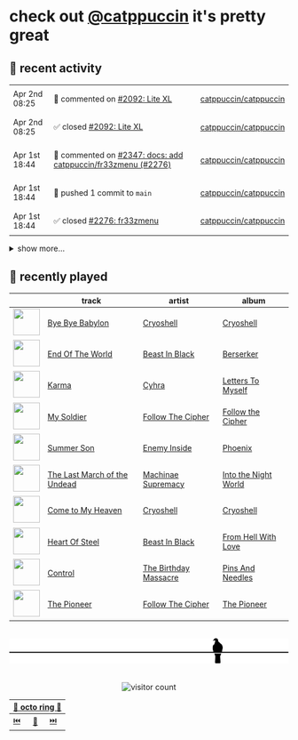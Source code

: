 # check out [@catppuccin](https://github.com/catppuccin) it's pretty great

## 📅 recent activity

<!-- SCRIPT:REPLACE:GITHUB -->
<table>
<tbody>
<tr>
<td><span title='2024-04-02T08:25:48+00:00'>Apr 2nd 08:25</span></td>
<td>

💬 commented on [#2092: Lite XL](https://github.com/catppuccin/catppuccin/issues/2092)

</td>
<td>

[catppuccin/catppuccin](https://github.com/catppuccin/catppuccin)

</td>
</tr>
<tr>
<td><span title='2024-04-02T08:25:47+00:00'>Apr 2nd 08:25</span></td>
<td>

✅ closed [#2092: Lite XL](https://github.com/catppuccin/catppuccin/issues/2092)

</td>
<td>

[catppuccin/catppuccin](https://github.com/catppuccin/catppuccin)

</td>
</tr>
<tr>
<td><span title='2024-04-01T18:44:58+00:00'>Apr 1st 18:44</span></td>
<td>

💬 commented on [#2347: docs: add catppuccin/fr33zmenu (#2276)](https://github.com/catppuccin/catppuccin/pull/2347)

</td>
<td>

[catppuccin/catppuccin](https://github.com/catppuccin/catppuccin)

</td>
</tr>
<tr>
<td><span title='2024-04-01T18:44:55+00:00'>Apr 1st 18:44</span></td>
<td>

🚢 pushed 1 commit to `main`

</td>
<td>

[catppuccin/catppuccin](https://github.com/catppuccin/catppuccin)

</td>
</tr>
<tr>
<td><span title='2024-04-01T18:44:55+00:00'>Apr 1st 18:44</span></td>
<td>

✅ closed [#2276: fr33zmenu](https://github.com/catppuccin/catppuccin/issues/2276)

</td>
<td>

[catppuccin/catppuccin](https://github.com/catppuccin/catppuccin)

</td>
</tr>
</tbody>
</table>

<details>
<summary>show more...</summary>
<table>
<tbody>
<tr>
<td><span title='2024-04-01T18:44:54+00:00'>Apr 1st 18:44</span></td>
<td>

🎉 closed [#2347: docs: add catppuccin/fr33zmenu (#2276)](https://github.com/catppuccin/catppuccin/pull/2347)

</td>
<td>

[catppuccin/catppuccin](https://github.com/catppuccin/catppuccin)

</td>
</tr>
<tr>
<td><span title='2024-04-01T17:12:50+00:00'>Apr 1st 17:12</span></td>
<td>

✅ closed [#12: catwalk cannot be installed via home-brew](https://github.com/catppuccin/homebrew-tap/issues/12)

</td>
<td>

[catppuccin/homebrew-tap](https://github.com/catppuccin/homebrew-tap)

</td>
</tr>
<tr>
<td><span title='2024-04-01T17:12:51+00:00'>Apr 1st 17:12</span></td>
<td>

💬 commented on [#12: catwalk cannot be installed via home-brew](https://github.com/catppuccin/homebrew-tap/issues/12)

</td>
<td>

[catppuccin/homebrew-tap](https://github.com/catppuccin/homebrew-tap)

</td>
</tr>
<tr>
<td><span title='2024-04-01T16:08:19+00:00'>Apr 1st 16:08</span></td>
<td>

💬 commented on [#164: add hex formatting options to frontmatter](https://github.com/catppuccin/toolbox/issues/164)

</td>
<td>

[catppuccin/toolbox](https://github.com/catppuccin/toolbox)

</td>
</tr>
<tr>
<td><span title='2024-04-01T15:13:23+00:00'>Apr 1st 15:13</span></td>
<td>

📢 opened [#14: update to work with latest upload-artifact action](https://github.com/catppuccin/homebrew-tap/issues/14)

</td>
<td>

[catppuccin/homebrew-tap](https://github.com/catppuccin/homebrew-tap)

</td>
</tr>
<tr>
<td><span title='2024-04-01T14:58:09+00:00'>Apr 1st 14:58</span></td>
<td>

🚢 pushed 1 commit to `bump-whiskers-2.0.1`

</td>
<td>

[catppuccin/homebrew-tap](https://github.com/catppuccin/homebrew-tap)

</td>
</tr>
<tr>
<td><span title='2024-04-01T13:46:56+00:00'>Apr 1st 13:46</span></td>
<td>

🚢 pushed 1 commit to `bump-whiskers-2.0.1`

</td>
<td>

[catppuccin/homebrew-tap](https://github.com/catppuccin/homebrew-tap)

</td>
</tr>
<tr>
<td><span title='2024-04-01T13:40:24+00:00'>Apr 1st 13:40</span></td>
<td>

🚀 opened [#13: whiskers 2.0.1](https://github.com/catppuccin/homebrew-tap/pull/13)

</td>
<td>

[catppuccin/homebrew-tap](https://github.com/catppuccin/homebrew-tap)

</td>
</tr>
<tr>
<td><span title='2024-04-01T13:08:02+00:00'>Apr 1st 13:08</span></td>
<td>

🚢 pushed 1 commit to `main`

</td>
<td>

[catppuccin/toolbox](https://github.com/catppuccin/toolbox)

</td>
</tr>
<tr>
<td><span title='2024-04-01T13:08:01+00:00'>Apr 1st 13:08</span></td>
<td>

🎉 closed [#167: docs(whiskers): add naming convention section](https://github.com/catppuccin/toolbox/pull/167)

</td>
<td>

[catppuccin/toolbox](https://github.com/catppuccin/toolbox)

</td>
</tr>
<tr>
<td><span title='2024-04-01T12:56:20+00:00'>Apr 1st 12:56</span></td>
<td>

🚀 opened [#167: docs(whiskers): add naming convention section](https://github.com/catppuccin/toolbox/pull/167)

</td>
<td>

[catppuccin/toolbox](https://github.com/catppuccin/toolbox)

</td>
</tr>
<tr>
<td><span title='2024-04-01T11:36:32+00:00'>Apr 1st 11:36</span></td>
<td>

💬 commented on [#164: add hex formatting options to frontmatter](https://github.com/catppuccin/toolbox/issues/164)

</td>
<td>

[catppuccin/toolbox](https://github.com/catppuccin/toolbox)

</td>
</tr>
<tr>
<td><span title='2024-04-01T11:10:12+00:00'>Apr 1st 11:10</span></td>
<td>

📢 opened [#165: improve cargo-binstall compatibility](https://github.com/catppuccin/toolbox/issues/165)

</td>
<td>

[catppuccin/toolbox](https://github.com/catppuccin/toolbox)

</td>
</tr>
<tr>
<td><span title='2024-04-01T11:00:52+00:00'>Apr 1st 11:00</span></td>
<td>

📢 opened [#164: add hex formatting options to frontmatter](https://github.com/catppuccin/toolbox/issues/164)

</td>
<td>

[catppuccin/toolbox](https://github.com/catppuccin/toolbox)

</td>
</tr>
<tr>
<td><span title='2024-04-01T10:51:09+00:00'>Apr 1st 10:51</span></td>
<td>

📢 opened [#163: run rust tests on all supported platforms instead of just linux](https://github.com/catppuccin/toolbox/issues/163)

</td>
<td>

[catppuccin/toolbox](https://github.com/catppuccin/toolbox)

</td>
</tr>
</tbody>
</table>
</details>
<!-- SCRIPT:REPLACE:GITHUB -->

## 🎵 recently played

<!-- SCRIPT:REPLACE:SPOTIFY -->
| | track | artist | album |
| - | - | - | - |
| <img src="https://i.scdn.co/image/ab67616d00004851964df1d62e0bf30a576597f3" width="48" height="48"> | [Bye Bye Babylon](https://open.spotify.com/track/20iFwcnU2ciOKbDF1LUGdv) | [Cryoshell](https://open.spotify.com/artist/65jgj6SqhyQN9TEh5g0Unu) | [Cryoshell](https://open.spotify.com/track/20iFwcnU2ciOKbDF1LUGdv) |
| <img src="https://i.scdn.co/image/ab67616d00004851eae389f411e0a8d740d03561" width="48" height="48"> | [End Of The World](https://open.spotify.com/track/6LtjVoJQ1uTk69wxWuCYHy) | [Beast In Black](https://open.spotify.com/artist/0rEuaTPLMhlViNCJrg3NEH) | [Berserker](https://open.spotify.com/track/6LtjVoJQ1uTk69wxWuCYHy) |
| <img src="https://i.scdn.co/image/ab67616d00004851e684361883b699ad7d7fc805" width="48" height="48"> | [Karma](https://open.spotify.com/track/5XtlGOuEI9uINetJeAorx8) | [Cyhra](https://open.spotify.com/artist/6tkhw6PSVw7b2M7h5fLBLE) | [Letters To Myself](https://open.spotify.com/track/5XtlGOuEI9uINetJeAorx8) |
| <img src="https://i.scdn.co/image/ab67616d000048519fe0dc945b67c6e96a949755" width="48" height="48"> | [My Soldier](https://open.spotify.com/track/5VyYA8OKIFIrRImjRoArLO) | [Follow The Cipher](https://open.spotify.com/artist/0r6IrOHMBaKiiZPV1zeIu2) | [Follow the Cipher](https://open.spotify.com/track/5VyYA8OKIFIrRImjRoArLO) |
| <img src="https://i.scdn.co/image/ab67616d00004851f1cb5ebc7735d60fa10b593b" width="48" height="48"> | [Summer Son](https://open.spotify.com/track/3tQfcn1Z3Q079ChW4D2hH4) | [Enemy Inside](https://open.spotify.com/artist/4DX0ctdZRMWec9KCiigIXy) | [Phoenix](https://open.spotify.com/track/3tQfcn1Z3Q079ChW4D2hH4) |
| <img src="https://i.scdn.co/image/ab67616d00004851c880c3fce14935c405c7503e" width="48" height="48"> | [The Last March of the Undead](https://open.spotify.com/track/2MDtkZJVRWiVXwK4t2ASyJ) | [Machinae Supremacy](https://open.spotify.com/artist/6cmp7ut7okJAgJOSaMAVf3) | [Into the Night World](https://open.spotify.com/track/2MDtkZJVRWiVXwK4t2ASyJ) |
| <img src="https://i.scdn.co/image/ab67616d00004851964df1d62e0bf30a576597f3" width="48" height="48"> | [Come to My Heaven](https://open.spotify.com/track/0ocj3UXRmoFDcHuQxwLptv) | [Cryoshell](https://open.spotify.com/artist/65jgj6SqhyQN9TEh5g0Unu) | [Cryoshell](https://open.spotify.com/track/0ocj3UXRmoFDcHuQxwLptv) |
| <img src="https://i.scdn.co/image/ab67616d00004851086fd08b0a9e09401a634902" width="48" height="48"> | [Heart Of Steel](https://open.spotify.com/track/5uVhwu6ZexzKtxFWipUGcf) | [Beast In Black](https://open.spotify.com/artist/0rEuaTPLMhlViNCJrg3NEH) | [From Hell With Love](https://open.spotify.com/track/5uVhwu6ZexzKtxFWipUGcf) |
| <img src="https://i.scdn.co/image/ab67616d000048518c88a251fa147359fcce93a1" width="48" height="48"> | [Control](https://open.spotify.com/track/6wRnCFOePoaifD2SmZ7K7B) | [The Birthday Massacre](https://open.spotify.com/artist/16AVsBqzmIZTNHd0eX8VbK) | [Pins And Needles](https://open.spotify.com/track/6wRnCFOePoaifD2SmZ7K7B) |
| <img src="https://i.scdn.co/image/ab67616d00004851fe3235cb6153f5c979d5399d" width="48" height="48"> | [The Pioneer](https://open.spotify.com/track/5wHPm6ts3XV70Kn2jKtLhc) | [Follow The Cipher](https://open.spotify.com/artist/0r6IrOHMBaKiiZPV1zeIu2) | [The Pioneer](https://open.spotify.com/track/5wHPm6ts3XV70Kn2jKtLhc) |

<!-- SCRIPT:REPLACE:SPOTIFY -->

<br>

<div align="center">

<picture>
    <source media="(prefers-color-scheme: light)" srcset="assets/pigeon-light.svg">
    <source media="(prefers-color-scheme: dark)" srcset="assets/pigeon-dark.svg">
    <img alt="pigeon sitting on a wire" src="assets/pigeon-light.svg">
</picture>

<br>
<br>

![visitor count](https://profile-counter.glitch.me/backwardspy/count.svg)

<table>
    <thead>
        <th colspan="3"><a href="https://octo-ring.com">🐙 octo ring 🐙</a></th>
    </thead>
    <tbody>
        <td><a href="https://octo-ring.com/p/backwardspy/prev">⏮️</a></td>
        <td><a href="https://octo-ring.com/p/backwardspy/random">🔀</a></td>
        <td><a href="https://octo-ring.com/p/backwardspy/next">⏭️</a></td>
    </tbody>
</table>

</div>
